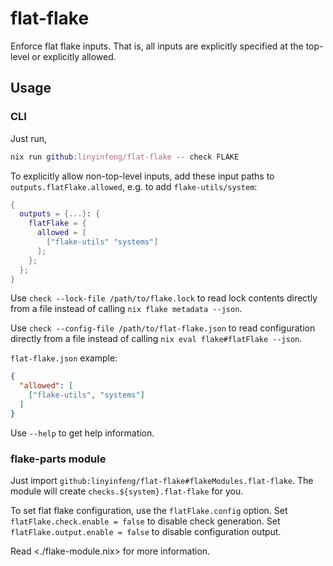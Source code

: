 # flat-flake

Enforce flat flake inputs. That is, all inputs are explicitly specified at the top-level or explicitly allowed.

## Usage

### CLI

Just run,

```nix
nix run github:linyinfeng/flat-flake -- check FLAKE
```

To explicitly allow non-top-level inputs, add these input paths to `outputs.flatFlake.allowed`, e.g. to add `flake-utils/system`:

```nix
{
  outputs = {...}: {
    flatFlake = {
      allowed = [
        ["flake-utils" "systems"]
      ];
    };
  };
}
```

Use `check --lock-file /path/to/flake.lock` to read lock contents directly from a file instead of calling `nix flake metadata --json`.

Use `check --config-file /path/to/flat-flake.json` to read configuration directly from a file instead of calling `nix eval flake#flatFlake --json`.

`flat-flake.json` example:

```json
{
  "allowed": [
    ["flake-utils", "systems"]
  ]
}
```

Use `--help` to get help information.

### flake-parts module

Just import `github:linyinfeng/flat-flake#flakeModules.flat-flake`. The module will create `checks.${system}.flat-flake` for you.

To set flat flake configuration, use the `flatFlake.config` option.
Set `flatFlake.check.enable = false` to disable check generation.
Set `flatFlake.output.enable = false` to disable configuration output.

Read <./flake-module.nix> for more information.

